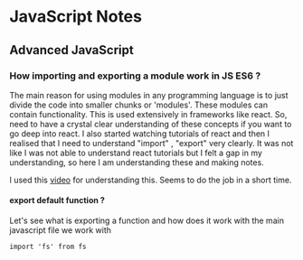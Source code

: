 # JavaScript Notes

## Advanced JavaScript

### How importing and exporting a module work in JS ES6 ?

The main reason for using modules in any programming language is to just divide the code into smaller chunks or 'modules'. These modules can contain functionality. This is used extensively in frameworks like react. So, need to have a crystal clear understanding of these concepts if you want to go deep into react. I also started watching tutorials of react and then I realised that I need to understand "import" , "export" very clearly. It was not like I was not able to understand react tutorials but I felt a gap in my understanding, so here I am understanding these and making notes. 

I used this [video](https://www.youtube.com/watch?v=Py2fj9_BJXs&t=5) for understanding this. Seems to do the job in a short time.

#### export default function ?
Let's see what is exporting a function and how does it work with the main javascript file we work with

```(JavaScript)
import 'fs' from fs
```

